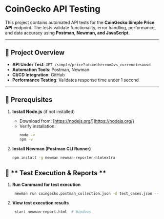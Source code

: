 # CoinGecko API Testing  

This project contains automated API tests for the **CoinGecko Simple Price API** endpoint. The tests validate functionality, error handling, performance, and data accuracy using **Postman, Newman, and JavaScript**.

---

## 🚀 **Project Overview**  

- **API Under Test**: `GET /simple/price?ids=ethereum&vs_currencies=usd`  
- **Automation Tools**: Postman, Newman  
- **CI/CD Integration**: GitHub 
- **Performance Testing**: Validates response time under 1 second  

---

## 📌 **Prerequisites**  

1. **Install Node.js** (if not installed)  
   - Download from: [https://nodejs.org/](https://nodejs.org/)  
   - Verify installation:  
     ```sh
     node -v
     npm -v
     ```
   
2. **Install Newman (Postman CLI Runner)**  
   ```sh
   npm install -g newman newman-reporter-htmlextra


## 📌 ** Test Execution & Reports **

1. **Run Command for test execution**  
   ```sh
    newman run coingecko.postman_collection.json -d test_cases.json --reporters cli -r htmlextra --reporter-htmlextra-export newman-report.html

   
2. **View test execution results**  
   ```sh
    start newman-report.html  # Windows